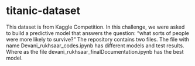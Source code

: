# titanic-dataset
This dataset is from Kaggle Competition. In this challenge, we were asked to build a predictive model that answers the question: “what sorts of people were more likely to survive?” 
The repository contains two files. The file with name Devani_rukhsaar_codes.ipynb has different models and test results. Where as the file devani_rukhsaar_finalDocumentation.ipynb has the best model.

